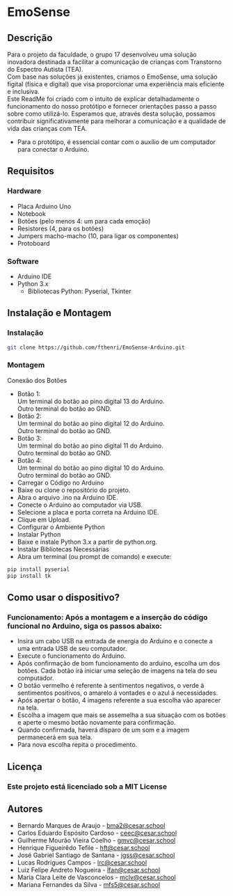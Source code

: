 # EmoSense

## Descrição
Para o projeto da faculdade, o grupo 17 desenvolveu uma solução inovadora
destinada a facilitar a comunicação de crianças com Transtorno do Espectro Autista (TEA).  
Com base nas soluções já existentes, criamos o EmoSense, uma solução figital (física e
digital) que visa proporcionar uma experiência mais eficiente e inclusiva.  
Este ReadMe foi criado com o intuito de explicar detalhadamente o funcionamento do nosso
protótipo e fornecer orientações passo a passo sobre como utilizá-lo. Esperamos que, através
desta solução, possamos contribuir significativamente para melhorar a comunicação e a
qualidade de vida das crianças com TEA.  

- Para o protótipo, é essencial contar com o auxílio de um computador para conectar o Arduino.
## Requisitos

### Hardware
- Placa Arduino Uno
- Notebook
- Botões (pelo menos 4: um para cada emoção)
- Resistores (4, para os botões)
- Jumpers macho-macho (10, para ligar os componentes)
- Protoboard

### Software
- Arduino IDE
- Python 3.x
  - Bibliotecas Python: Pyserial, Tkinter

## Instalação e Montagem

### Instalação
```sh
git clone https://github.com/fthenri/EmoSense-Arduino.git
```
### Montagem
Conexão dos Botões  
- Botão 1:  
Um terminal do botão ao pino digital 13 do Arduino.  
Outro terminal do botão ao GND.  
- Botão 2:  
Um terminal do botão ao pino digital 12 do Arduino.  
Outro terminal do botão ao GND.  
- Botão 3:  
Um terminal do botão ao pino digital 11 do Arduino.  
Outro terminal do botão ao GND.  
- Botão 4:  
Um terminal do botão ao pino digital 10 do Arduino.  
Outro terminal do botão ao GND.  
- Carregar o Código no Arduino  
- Baixe ou clone o repositório do projeto.  
- Abra o arquivo .ino na Arduino IDE.  
- Conecte o Arduino ao computador via USB.  
- Selecione a placa e porta correta na Arduino IDE.  
- Clique em Upload.  
- Configurar o Ambiente Python  
- Instalar Python  
- Baixe e instale Python 3.x a partir de python.org.  
- Instalar Bibliotecas Necessárias  
- Abra um terminal (ou prompt de comando) e execute:  

```sh
pip install pyserial
pip install tk
```

## Como usar o dispositivo?

### Funcionamento: Após a montagem e a inserção do código funcional no Arduino, siga os passos abaixo:

- Insira um cabo USB na entrada de energia do Arduino e o conecte a uma entrada USB de seu computador.
- Execute o funcionamento do Arduino.
- Após confirmação de bom funcionamento do arduino, escolha um dos botões.
Cada botão irá iniciar uma seleção de imagens na tela do seu computador.
- O  botão vermelho é referente à sentimentos negativos, o verde á sentimentos positivos, o amarelo á vontades e o azul á necessidades.
- Após apertar o botão, 4 imagens referente a sua escolha vão aparecer na tela.
- Escolha a imagem que mais se assemelha a sua situação com os botões e aperte o mesmo botão novamente para confirmação.
- Quando confirmada, haverá disparo de um som e a imagem permanecerá em sua tela.
- Para nova escolha repita o procedimento.
## Licença

### Este projeto está licenciado sob a MIT License

## Autores
- Bernardo Marques de Araujo - bma2@cesar.school
- Carlos Eduardo Espósito Cardoso - ceec@cesar.school
- Guilherme Mourão Vieira Coelho - gmvc@cesar.school
- Henrique Figueirêdo Tefile - hft@cesar.school
- José Gabriel Santiago de Santana - jgss@cesar.school
- Lucas Rodrigues Campos - lrc@cesar.school
- Luiz Felipe Andreto Nogueira - lfan@cesar.school
- Maria Clara Leite de Vasconcelos - mclv@cesar.school
- Mariana Fernandes da Silva - mfs5@cesar.school
